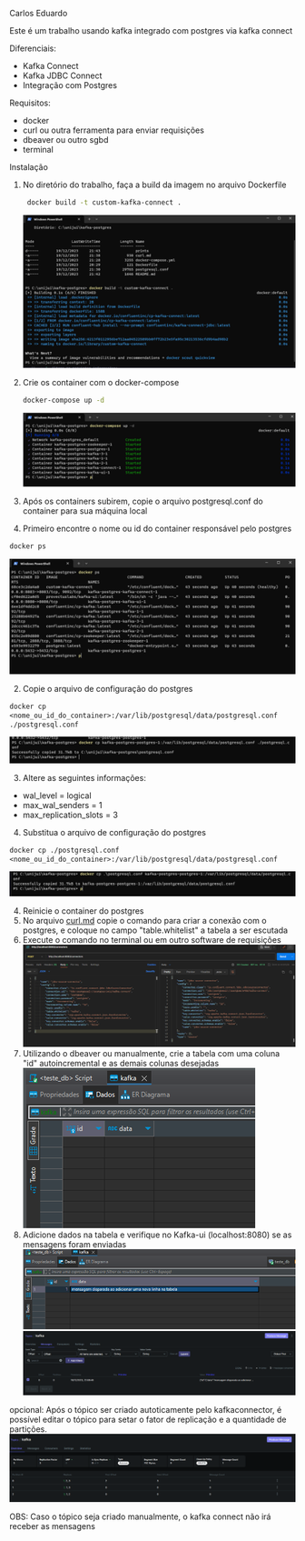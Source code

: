 Carlos Eduardo

Este é um trabalho usando kafka integrado com postgres via kafka connect

Diferenciais:
- Kafka Connect
- Kafka JDBC Connect
- Integração com Postgres

Requisitos:
- docker
- curl ou outra ferramenta para enviar requisições
- dbeaver ou outro sgbd
- terminal

Instalação
1. No diretório do trabalho, faça a build da imagem no arquivo Dockerfile
   ```sh
    docker build -t custom-kafka-connect .
   ```
   ![docker build](prints/dockerbuild.png)

2. Crie os container com o docker-compose
   ```sh
   docker-compose up -d
   ```
   ![dockercompose](prints/compose.png)

3. Após os containers subirem, copie o arquivo postgresql.conf do container para sua máquina local
  1. Primeiro encontre o nome ou id do container responsável pelo postgres
   ```sh
   docker ps
   ```
   ![dockerps](prints/dockerps.png)

  2. Copie o arquivo de configuração do postgres
  ```
  docker cp <nome_ou_id_do_container>:/var/lib/postgresql/data/postgresql.conf ./postgresql.conf
  ```
  ![dockercp1](prints/dockercp1.png)

  3. Altere as seguintes informações:
  - wal_level = logical
  - max_wal_senders = 1
  - max_replication_slots = 3

  4. Substitua o arquivo de configuração do postgres
  ```
  docker cp ./postgresql.conf <nome_ou_id_do_container>:/var/lib/postgresql/data/postgresql.conf
  ```
  ![dockercp2](prints/dockercp2.png)

4. Reinicie o container do postgres
5. No arquivo [curl.md](prints/curl.md) copie o comando para criar a conexão com o postgres, e coloque no campo "table.whitelist" a tabela a ser escutada
6. Execute o comando no terminal ou em outro software de requisições
   ![request](prints/request.png)
7. Utilizando o dbeaver ou manualmente, crie a tabela com uma coluna "id" autoincremental e as demais colunas desejadas
   ![tabela](prints/tabela.png)
8. Adicione dados na tabela e verifique no Kafka-ui (localhost:8080) se as mensagens foram enviadas
   ![dados](prints/dados.png)
   ![kafka](prints/kafka.png)

opcional:
Após o tópico ser criado autoticamente pelo kafkaconnector, é possível editar o tópico para setar o fator de replicação e a quantidade de partições.
![replicacao](prints/replicacao.png)

OBS: Caso o tópico seja criado manualmente, o kafka connect não irá receber as mensagens
